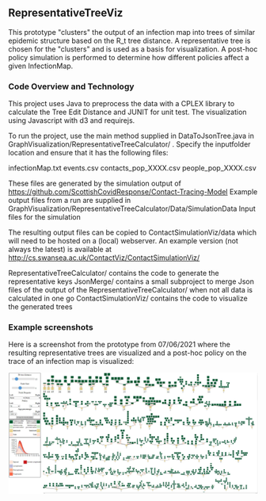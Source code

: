 ## RepresentativeTreeViz

This prototype "clusters" the output of an infection map into trees of similar epidemic structure based on the R_t tree distance. A representative tree is chosen for the "clusters" and is used as a basis for visualization. A post-hoc policy simulation is performed to determine how different policies affect a given InfectionMap.

### Code Overview and Technology

This project uses Java to preprocess the data with a CPLEX library to calculate the Tree Edit Distance and JUNIT for unit test.
The visualization using Javascript with d3 and requirejs.

To run the project, use the main method supplied in DataToJsonTree.java in GraphVisualization/RepresentativeTreeCalculator/ . Specify the inputfolder location and ensure that it has the following files:

infectionMap.txt
events.csv
contacts_pop_XXXX.csv
people_pop_XXXX.csv

These files are generated by the simulation output of https://github.com/ScottishCovidResponse/Contact-Tracing-Model
Example output files from a run are supplied in GraphVisualization/RepresentativeTreeCalculator/Data/SimulationData
Input files for the simulation 


The resulting output files can be copied to ContactSimulationViz/data which will need to be hosted on a (local) webserver. 
An example version (not always the latest) is available at http://cs.swansea.ac.uk/ContactViz/ContactSimulationViz/

RepresentativeTreeCalculator/ contains the code to generate the representative keys
JsonMerge/ contains a small subproject to merge Json files of the output of the RepresentativeTreeCalculator/ when not all data is calculated in one go
ContactSimulationViz/ contains the code to visualize the generated trees


### Example screenshots

Here is a screenshot from the prototype from 07/06/2021 where the resulting representative trees are visualized and a post-hoc policy on the trace of an infection map is visualized:

![Screen-1](ExampleViz.JPG)
